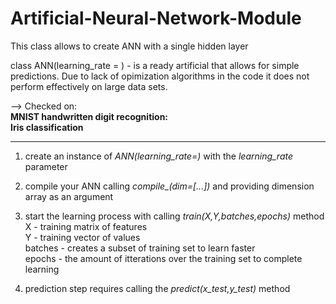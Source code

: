 # Artificial-Neural-Network-Module
This class allows to create ANN with a single hidden layer

class ANN(learning_rate = ) - is a ready artificial that allows for simple predictions. Due to lack of opimization algorithms in the code it does not perform effectively on large data sets. 


--> Checked on:<br />
**MNIST handwritten digit recognition:**<br />
**Iris classification**

____________________________________________________________________________________________________________________

1) create an instance of *ANN(learning_rate=)* with the *learning_rate* parameter

2) compile your ANN calling *compile_(dim=[...])* and providing dimension array as an argument

3) start the learning process with calling *train(X,Y,batches,epochs)* method<br />
  X - training matrix of features<br />
  Y - training vector of values<br />
  batches - creates a subset of training set to learn faster<br />
  epochs - the amount of itterations over the training set to complete learning

4) prediction step requires calling the *predict(x_test,y_test)* method
